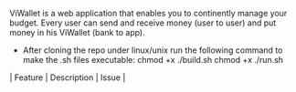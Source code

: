 ViWallet is a web application that enables you to continently manage your budget. Every user can send and receive money (user to user) and put money in his ViWallet (bank to app). 

- After cloning the repo under linux/unix run the following command to make the .sh files executable:
 chmod +x ./build.sh 
 chmod +x ./run.sh

 | Feature | Description | Issue |
